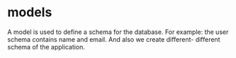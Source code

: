 # models 

 A model is used to define a schema for the database. For example: the user schema contains name and email. And also we create different- different schema of the application.